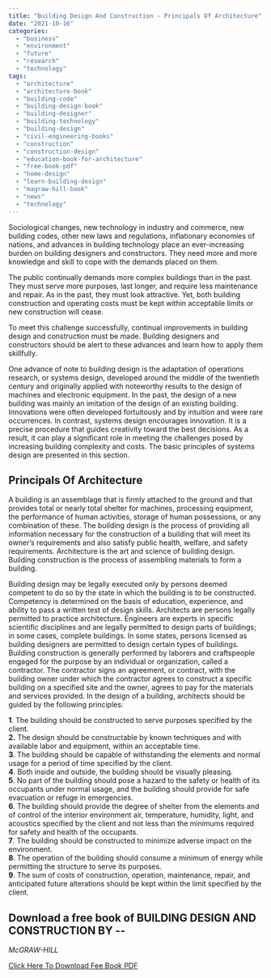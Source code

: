 ```yaml
---
title: "Building Design And Construction - Principals Of Architecture"
date: "2021-10-16"
categories: 
  - "business"
  - "environment"
  - "future"
  - "research"
  - "technology"
tags: 
  - "architecture"
  - "architecture-book"
  - "building-code"
  - "building-design-book"
  - "building-designer"
  - "building-technology"
  - "building-design"
  - "civil-engineering-books"
  - "construction"
  - "construction-design"
  - "education-book-for-architecture"
  - "free-book-pdf"
  - "home-design"
  - "learn-building-design"
  - "magraw-hill-book"
  - "news"
  - "technology"
---
```


Sociological changes, new technology in industry and commerce, new building codes, other new laws and regulations, inflationary economies of nations, and advances in building technology place an ever-increasing burden on building designers and constructors. They need more and more knowledge and skill to cope with the demands placed on them.

The public continually demands more complex buildings than in the past. They must serve more purposes, last longer, and require less maintenance and repair. As in the past, they must look attractive. Yet, both building construction and operating costs must be kept within acceptable limits or new construction will cease.

To meet this challenge successfully, continual improvements in building design and construction must be made. Building designers and constructors should be alert to these advances and learn how to apply them skillfully.

One advance of note to building design is the adaptation of operations research, or systems design, developed around the middle of the twentieth century and originally applied with noteworthy results to the design of machines and electronic equipment. In the past, the design of a new building was mainly an imitation of the design of an existing building. Innovations were often developed fortuitously and by intuition and were rare occurrences. In contrast, systems design encourages innovation. It is a precise procedure that guides creativity toward the best decisions. As a result, it can play a significant role in meeting the challenges posed by increasing building complexity and costs. The basic principles of systems design are presented in this section.


## Principals Of Architecture

A building is an assemblage that is firmly attached to the ground and that provides total or nearly total shelter for machines, processing equipment, the performance of human activities, storage of human possessions, or any combination of these. The building design is the process of providing all information necessary for the construction of a building that will meet its owner’s requirements and also satisfy public health, welfare, and safety requirements. Architecture is the art and science of building design. Building construction is the process of assembling materials to form a building.

Building design may be legally executed only by persons deemed competent to do so by the state in which the building is to be constructed. Competency is determined on the basis of education, experience, and ability to pass a written test of design skills. Architects are persons legally permitted to practice architecture. Engineers are experts in specific scientific disciplines and are legally permitted to design parts of buildings; in some cases, complete buildings. In some states, persons licensed as building designers are permitted to design certain types of buildings. Building construction is generally performed by laborers and craftspeople engaged for the purpose by an individual or organization, called a contractor. The contractor signs an agreement, or contract, with the building owner under which the contractor agrees to construct a specific building on a specified site and the owner, agrees to pay for the materials and services provided. In the design of a building, architects should be guided by the following principles:

**1**. The building should be constructed to serve purposes specified by the client.  
**2.** The design should be constructable by known techniques and with available labor and equipment, within an acceptable time.  
**3**. The building should be capable of withstanding the elements and normal usage for a period of time specified by the client.  
**4**. Both inside and outside, the building should be visually pleasing.  
**5**. No part of the building should pose a hazard to the safety or health of its occupants under normal usage, and the building should provide for safe evacuation or refuge in emergencies.  
**6**. The building should provide the degree of shelter from the elements and of control of the interior environment air, temperature, humidity, light, and acoustics specified by the client and not less than the minimums required for safety and health of the occupants.  
**7**. The building should be constructed to minimize adverse impact on the environment.  
**8**. The operation of the building should consume a minimum of energy while permitting the structure to serve its purposes.  
**9**. The sum of costs of construction, operation, maintenance, repair, and anticipated future alterations should be kept within the limit specified by the client.

## Download a free book of BUILDING DESIGN AND CONSTRUCTION BY -- 
_McGRAW-HILL_

[Click Here To Download Fee Book PDF](https://drive.google.com/file/d/0B3kRjoDG8NPuYnJTR0FySl9idFE/view?usp=sharing&resourcekey=0-4yBizSYFRvd1bcbpk-GH_w)
